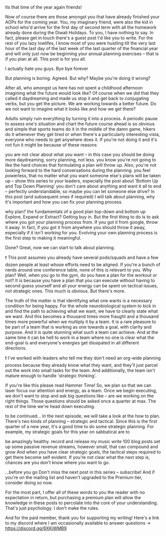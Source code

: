 Its that time of the year again friends!

Now of course there are those amongst you that have already finished your AOPs for the coming year. You, my imaginary friend, were also the kid in school who'd arrive for the first day of second term with all the homework already done during the Diwali Holidays. To you, I have nothing to say. In fact, please get in touch there's a guest post I'd like you to write. For the rest of you lazy lowlifes, I know most of you were hustling till the very last hour of the last day of the last week of the last quarter of the financial year and will only just now be beginning your annual planning exercises – that is if you plan at all. This post is for you all.


I actually hate you guys. Bye bye forever

But planning is boring.
Agreed. But why? Maybe you're doing it wrong?

After all, who amongst us here has not spent a childhood afternoon imagining what the future would look like? Of course when we did that they called it daydreaming and made us stop it and get back to conjugating verbs, but you get the picture. We are working towards a better future. Do we not want to imagine what it looks like and how we get there?

Adults simply ruin everything by turning it into a process. A periodic pause to assess one's situation and chart the future course ahead is so obvious and simple that sports teams do it in the middle of the damn game, hikers do it whenever they get tired or when there's a particularly interesting vista, everyone who needs to get anywhere does it. If you're not doing it and it's not fun it might be because of these reasons

you are not clear about what you want – in this case you should be doing more daydreaming, sorry planning, not less.
you know you're not going to like the hard choices that formulating a plan will throw up. Also, you're not looking forward to the hard conversations during the planning.
you feel powerless, that no matter what you want someone else's plans will be taken up – show this series to your leaders, especially the post about 'Bottom Up and Top Down Planning'
you don't care about anything and want it all to end – perfectly understandable, so maybe you can let someone else drive?
In this post (and subsequent ones if required) I will talk about planning, why it's important and how you can fix your planning process.

why plan?
the fundamentals of a good plan
top-down and bottom up
Explore, Expand or Extract?
Getting buy in.
But the first thing to do is to ask where you got your planning process from. If you got it from google, throw it away. In fact, if you got it from anywhere you should throw it away, especially if it isn't working for you. Evolving your own planning process is the first step to making it meaningful.

Done? Great, now we can start to talk about planning.

❗
This post assumes you already have several pods/squads and have a few dozen people at least whose efforts need to be aligned. If you're a bunch of nerds around one conference table, none of this is relevant to you.
Why plan?
Well, when you go to the gym, do you have a plan for the workout or not? It is because you have a plan that you can execute without having to second guess yourself and all your energy can be spent on tactical issues, not strategic ones. This much is obvious. But there's more.

The truth of the matter is that identifying what one wants is a necessary condition for being happy. For the whole neurobiological system to kick in and find the path to achieving what we want, we have to clearly state what we want. And this becomes a thousand times more fraught and a thousand times more powerful when we multiply it by a team. It is a rare pleasure to be part of a team that is working as one towards a goal, with clarity and purpose. And it is quite stunning what such a team can achieve. And at the same time it can be hell to work in a team where no one is clear what the end-goal is and everyone's energies get dissipated in all different directions.

❗
I've worked with leaders who tell me they don't need an org-wide planning process because they already know what they want, and they'll just parcel out the work into small tasks for the team. And additionally, the team isn't mature enough to handle 'strategic thinking'.

If you're like this please read Hammer Time!
So, we plan so that we can laser focus our attention and energy, as a team. Once we begin executing, we don't want to stop and ask big questions like – are we working on the right things. Those questions should be asked once a quarter at max. The rest of the time we're head down executing.

to be continued...
In the next episode, we will take a look at the how to plan. There's two kinds of planning – strategic and tactical. Since this is the first quarter of a new year, it's a good time to do some strategic planning. For example, my strategic goals for this year on sabbatical are to

be amazingly healthy.
record and release my music
write 100 blog posts
set up some passive revenue streams, however small, that can compound and grow
And when you have clear strategic goals, the tactical steps required to get there become self evident. If you're not clear what the next step is, chances are you don't know where you want to go.

...before you go
Don't miss the next post in this series – subscribe! And if you're on the mailing list and haven't upgraded to the Premium tier, consider doing so now.

For the most part, I offer all of these words to you the reader with no expectation in return, but purchasing a premium plan will allow the knowledge in these posts to percolate into the core of your understanding. That's just psychology. I don't make the rules.

And for the paid member, thank you for supporting my writing! Here's a link to my discord where I am occasionally available to answer questions -> https://discord.gg/6XKjWMB9

